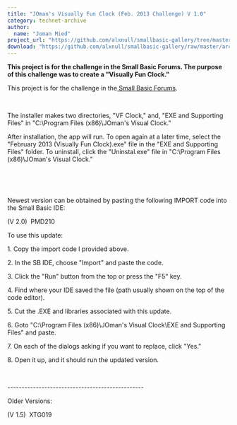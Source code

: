 ```yaml
---
title: "JOman's Visually Fun Clock (Feb. 2013 Challenge) V 1.0"
category: technet-archive
author:
  name: "Joman Mied"
project_url: "https://github.com/alxnull/smallbasic-gallery/tree/master/archive/JOman's_Visually_Fun_Clock__Feb._2013_Challenge__V_1.0"
download: "https://github.com/alxnull/smallbasic-gallery/raw/master/archive/JOman's_Visually_Fun_Clock__Feb._2013_Challenge__V_1.0/JOman's Visual Clock Installer.exe"
---
```


<b>This project is for the challenge in the Small Basic Forums. The purpose of this challenge was to create a "Visually Fun Clock."</b>

<DIV id=longDesc>
<P>This project is for the challenge in the<A href="http://social.msdn.microsoft.com/Forums/en-US/smallbasic/thread/907d3b54-c80a-4fb1-bd97-e41d9006e309"> Small Basic Forums</A>.</P>
<P>&nbsp;</P>
<P>The installer makes two directories, "VF Clock," and, "EXE and Supporting Files" in "C:\Program Files (x86)\JOman's Visual Clock."</P>
<P>After installation, the app will run. To open again at a later time, select the "February 2013 (Visually Fun Clock).exe" file in the "EXE and Supporting Files" folder. To uninstall, click the "Uninstal.exe" file in "C:\Program Files (x86)\JOman's Visual Clock."</P>
<P>&nbsp;</P>
<P>&nbsp;</P>
<P>Newest version can be obtained by pasting the following IMPORT code into the Small Basic IDE:</P>
<P>(V 2.0) &nbsp;<SPAN>PMD210</SPAN></P>
<P>To use this update:</P>
<P>1. Copy the import code I provided above.</P>
<P>2. In the SB IDE, choose "Import" and paste the code.</P>
<P>3. Click the "Run" button from the top or press the "F5" key.</P>
<P>4. Find where your IDE saved the file (path usually shown on the top of the code editor).</P>
<P>5. Cut the .EXE and libraries associated with this update.</P>
<P>6. Goto "C:\Program Files (x86)\JOman's Visual Clock\EXE and Supporting Files" and paste.</P>
<P>7. On each of the dialogs asking if you want to replace, click "Yes."</P>
<P>8. Open it up, and it should run the updated version.</P>
<P>&nbsp;</P>
<P>------------------------------------------------</P>
<P><SPAN>Older Versions:</SPAN></P>
<P><SPAN>(V 1.5) &nbsp;<SPAN>XTG019</SPAN></SPAN></P></DIV>
